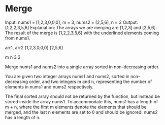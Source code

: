 # Merge

Input: nums1 = [1,2,3,0,0,0], m = 3, nums2 = [2,5,6], n = 3
Output: [1,2,2,3,5,6]
Explanation: The arrays we are merging are [1,2,3] and [2,5,6].
The result of the merge is [1,2,2,3,5,6] with the underlined elements coming from nums1.


arr1,		arr2
[1,2,3,0,0,0]	[2,5,6] 

m	n
3	3

Merge nums1 and nums2 into a single array sorted 
in non-decreasing order.

You are given two integer arrays nums1 and nums2, 
sorted in non-decreasing order, and two integers m and n, 
representing the number of elements in nums1 and nums2 respectively.

The final sorted array should not be returned by the function, 
but instead be stored inside the array nums1. 
To accommodate this, nums1 has a length of m + n, 
where the first m elements denote the elements that should be merged, 
and the last n elements are set to 0 and should be ignored. 
nums2 has a length of n.